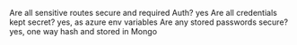 Are all sensitive routes secure and required Auth? yes
Are all credentials kept secret?  yes, as azure env variables
Are any stored passwords secure?  yes, one way hash and stored in Mongo
